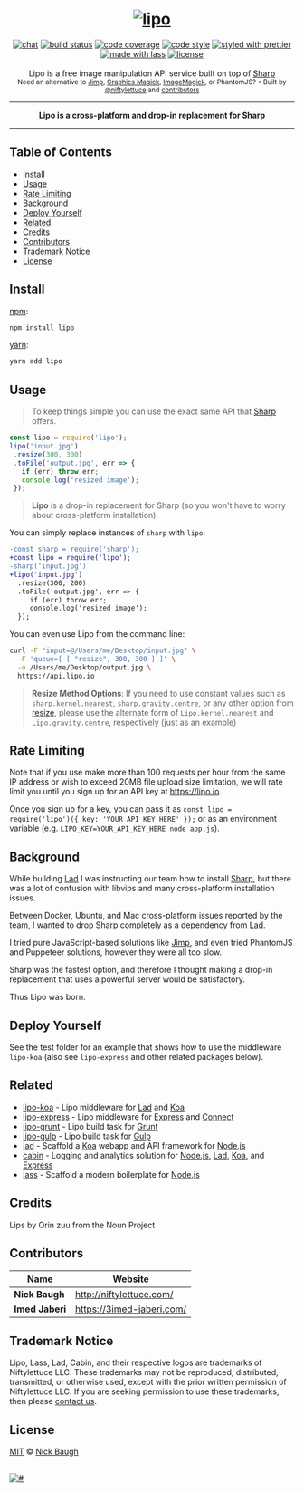 <h1 align="center">
  <a href="https://lipo.io"><img src="media/logo.png" alt="lipo" /></a>
</h1>
<div align="center">
  <a href="https://join.slack.com/t/ladjs/shared_invite/zt-fqei6z11-Bq2trhwHQxVc5x~ifiZG0g"><img src="https://img.shields.io/badge/chat-join%20slack-brightgreen" alt="chat" /></a>
  <a href="https://travis-ci.org/lipojs/lipo"><img src="https://img.shields.io/travis/lipojs/lipo.svg" alt="build status" /></a>
  <a href="https://codecov.io/github/lipojs/lipo"><img src="https://img.shields.io/codecov/c/github/lipojs/lipo/master.svg" alt="code coverage" /></a>
  <a href="https://github.com/sindresorhus/xo"><img src="https://img.shields.io/badge/code_style-XO-5ed9c7.svg" alt="code style" /></a>
  <a href="https://github.com/prettier/prettier"><img src="https://img.shields.io/badge/styled_with-prettier-ff69b4.svg" alt="styled with prettier" /></a>
  <a href="https://lass.js.org"><img src="https://img.shields.io/badge/made_with-lass-95CC28.svg" alt="made with lass" /></a>
  <a href="LICENSE"><img src="https://img.shields.io/github/license/lipojs/lipo.svg" alt="license" /></a>
</div>
<br />
<div align="center">
  Lipo is a free image manipulation API service built on top of <a href="https://github.com/lovell/sharp">Sharp</a>
</div>
<div align="center">
  <sub>
    Need an alternative to <a href="https://github.com/oliver-moran/jimp">Jimp</a>, <a href="https://aheckmann.github.io/gm/">Graphics Magick</a>, <a href="https://github.com/yourdeveloper/node-imagemagick">ImageMagick</a>, or PhantomJS?
    &bull; Built by <a href="https://github.com/niftylettuce">@niftylettuce</a>
    and <a href="#contributors">contributors</a>
  </sub>
</div>
<hr />
<div align="center"><strong>Lipo is a cross-platform and drop-in replacement for Sharp</strong></div>
<hr />


## Table of Contents

* [Install](#install)
* [Usage](#usage)
* [Rate Limiting](#rate-limiting)
* [Background](#background)
* [Deploy Yourself](#deploy-yourself)
* [Related](#related)
* [Credits](#credits)
* [Contributors](#contributors)
* [Trademark Notice](#trademark-notice)
* [License](#license)


## Install

[npm][]:

```sh
npm install lipo
```

[yarn][]:

```sh
yarn add lipo
```


## Usage

> To keep things simple you can use the exact same API that [Sharp][] offers.

```js
const lipo = require('lipo');
lipo('input.jpg')
 .resize(300, 300)
 .toFile('output.jpg', err => {
   if (err) throw err;
   console.log('resized image');
 });
```

> **Lipo** is a drop-in replacement for Sharp (so you won't have to worry about cross-platform installation).

You can simply replace instances of `sharp` with `lipo`:

```diff
-const sharp = require('sharp');
+const lipo = require('lipo');
-sharp('input.jpg')
+lipo('input.jpg')
  .resize(300, 200)
  .toFile('output.jpg', err => {
     if (err) throw err;
     console.log('resized image');
  });
```

You can even use Lipo from the command line:

```sh
curl -F "input=@/Users/me/Desktop/input.jpg" \
  -F 'queue=[ [ "resize", 300, 300 ] ]' \
  -o /Users/me/Desktop/output.jpg \
  https://api.lipo.io
```

> **Resize Method Options**: If you need to use constant values such as `sharp.kernel.nearest`, `sharp.gravity.centre`, or any other option from [resize](https://github.com/lovell/sharp/blob/master/docs/api-resize.md#resize), please use the alternate form of `Lipo.kernel.nearest` and `Lipo.gravity.centre`, respectively (just as an example)


## Rate Limiting

Note that if you use make more than 100 requests per hour from the same IP address or wish to exceed 20MB file upload size limitation, we will rate limit you until you sign up for an API key at <https://lipo.io>.

Once you sign up for a key, you can pass it as `const lipo = require('lipo')({ key: 'YOUR_API_KEY_HERE' });` or as an environment variable (e.g. `LIPO_KEY=YOUR_API_KEY_HERE node app.js`).


## Background

While building [Lad][] I was instructing our team how to install [Sharp][], but there was a lot of confusion with libvips and many cross-platform installation issues.

Between Docker, Ubuntu, and Mac cross-platform issues reported by the team, I wanted to drop Sharp completely as a dependency from [Lad][].

I tried pure JavaScript-based solutions like [Jimp][], and even tried PhantomJS and Puppeteer solutions, however they were all too slow.

Sharp was the fastest option, and therefore I thought making a drop-in replacement that uses a powerful server would be satisfactory.

Thus Lipo was born.


## Deploy Yourself

See the test folder for an example that shows how to use the middleware `lipo-koa` (also see `lipo-express` and other related packages below).


## Related

* [lipo-koa][] - Lipo middleware for [Lad][] and [Koa][]
* [lipo-express][] - Lipo middleware for [Express][] and [Connect][]
* [lipo-grunt][] - Lipo build task for [Grunt][]
* [lipo-gulp][] - Lipo build task for [Gulp][]
* [lad][] - Scaffold a [Koa][] webapp and API framework for [Node.js][node]
* [cabin][] - Logging and analytics solution for [Node.js][node], [Lad][], [Koa][], and [Express][]
* [lass][] - Scaffold a modern boilerplate for [Node.js][node]


## Credits

Lips by Orin zuu from the Noun Project


## Contributors

| Name            | Website                     |
| --------------- | --------------------------- |
| **Nick Baugh**  | <http://niftylettuce.com/>  |
| **Imed Jaberi** | <https://3imed-jaberi.com/> |


## Trademark Notice

Lipo, Lass, Lad, Cabin, and their respective logos are trademarks of Niftylettuce LLC.
These trademarks may not be reproduced, distributed, transmitted, or otherwise used, except with the prior written permission of Niftylettuce LLC.
If you are seeking permission to use these trademarks, then please [contact us](mailto:niftylettuce@gmail.com).


## License

[MIT](LICENSE) © [Nick Baugh](http://niftylettuce.com/)


## 

<a href="#"><img src="media/footer.png" alt="#" /></a>

[npm]: https://www.npmjs.com/

[yarn]: https://yarnpkg.com/

[jimp]: https://github.com/oliver-moran/jimp

[lad]: https://lad.js.org

[koa]: http://koajs.com

[express]: https://expressjs.com/

[connect]: https://github.com/senchalabs/connect

[lipo-koa]: https://github.com/lipojs/lipo-koa

[lipo-express]: https://github.com/lipojs/lipo-express

[lipo-grunt]: https://github.com/lipojs/lipo-grunt

[lipo-gulp]: https://github.com/lipojs/lipo-gulp

[grunt]: https://gruntjs.com/

[gulp]: https://gulpjs.com/

[sharp]: http://sharp.dimens.io/

[cabin]: http://cabinjs.com

[node]: https://nodejs.org

[lass]: https://lass.js.org
